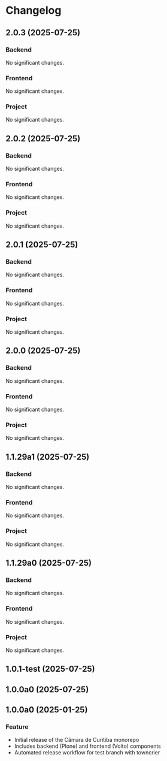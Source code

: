 # Changelog

<!-- towncrier release notes start -->
## 2.0.3 (2025-07-25)

### Backend

No significant changes.




### Frontend

No significant changes.


### Project

No significant changes.


## 2.0.2 (2025-07-25)

### Backend

No significant changes.




### Frontend

No significant changes.


### Project

No significant changes.


## 2.0.1 (2025-07-25)

### Backend

No significant changes.




### Frontend

No significant changes.


### Project

No significant changes.


## 2.0.0 (2025-07-25)

### Backend

No significant changes.




### Frontend

No significant changes.


### Project

No significant changes.


## 1.1.29a1 (2025-07-25)

### Backend

No significant changes.




### Frontend

No significant changes.


### Project

No significant changes.


## 1.1.29a0 (2025-07-25)

### Backend

No significant changes.




### Frontend

No significant changes.


### Project

No significant changes.



## 1.0.1-test (2025-07-25)

 ## 1.0.0a0 (2025-07-25)

 ## 1.0.0a0 (2025-01-25)

### Feature

- Initial release of the Câmara de Curitiba monorepo
- Includes backend (Plone) and frontend (Volto) components
- Automated release workflow for test branch with towncrier

<!-- towncrier release notes end --> 
